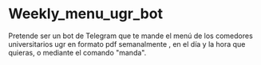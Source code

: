 # Weekly_menu_ugr_bot
Pretende ser un bot de Telegram que te mande el menú de los comedores universitarios ugr en formato pdf semanalmente , en el día y la hora que quieras, o mediante el comando "manda".
